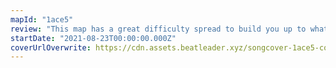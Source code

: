 ```yaml
---
mapId: "1ace5"
review: "This map has a great difficulty spread to build you up to what is an insanely hard expert+. It features many unconventional patterns for its speed, and executes them well to create good flow at high difficulty."
startDate: "2021-08-23T00:00:00.000Z"
coverUrlOverwrite: https://cdn.assets.beatleader.xyz/songcover-1ace5-cover.png
---
```

